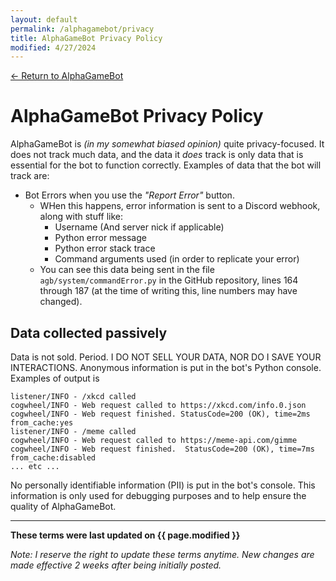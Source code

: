 ```yaml
---
layout: default
permalink: /alphagamebot/privacy
title: AlphaGameBot Privacy Policy
modified: 4/27/2024
---
```

[<- Return to AlphaGameBot](/alphagamebot/)

# AlphaGameBot Privacy Policy
AlphaGameBot is *(in my somewhat biased opinion)* quite privacy-focused.  It does not track much data, and the data it *does* track
is only data that is essential for the bot to function correctly.  Examples of data that the bot
will track are:
* Bot Errors when you use the *"Report Error"* button.
    * WHen this happens, error information is sent to a Discord webhook, along with stuff like:
        * Username (And server nick if applicable)
        * Python error message
        * Python error stack trace
        * Command arguments used (in order to replicate your error)
    * You can see this data being sent in the file `agb/system/commandError.py` in the GitHub repository, lines 164 through 187 (at the time of writing this, line numbers may have changed). 

## Data collected passively
Data is not sold.  Period.  I DO NOT SELL YOUR DATA, NOR DO I SAVE YOUR INTERACTIONS.
Anonymous information is put in the bot's Python console.  Examples of output is

```
listener/INFO - /xkcd called
cogwheel/INFO - Web request called to https://xkcd.com/info.0.json
cogwheel/INFO - Web request finished. StatusCode=200 (OK), time=2ms from_cache:yes
listener/INFO - /meme called
cogwheel/INFO - Web request called to https://meme-api.com/gimme
cogwheel/INFO - Web request finished.  StatusCode=200 (OK), time=7ms from_cache:disabled
... etc ...
```

No personally identifiable information (PII) is put in the bot's console. This information is only used
for debugging purposes and to help ensure the quality of AlphaGameBot.

---
**These terms were last updated on {{ page.modified }}**

*Note: I reserve the right to update these terms anytime.  New changes are made effective 2 weeks after being initially posted.*